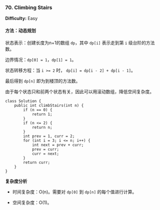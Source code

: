 ### 70. Climbing Stairs

**Difficulty:** Easy

#### 方法：动态规划

状态表示：创建长度为n+1的数组 `dp`，其中 `dp[i]` 表示走到第 `i` 级台阶的方法数。

边界情况：`dp[0] = 1`，`dp[1] = 1`。

状态转移方程：当 `i >= 2` 时， `dp[i] = dp[i - 2] + dp[i - 1]`。

最后得到 `dp[n]` 即为到楼顶的方法数。

由于每个状态只和前两个状态有关，因此可以用滚动数组，降低空间复杂度。

```
class Solution {
    public int climbStairs(int n) {
        if (n == 0) {
            return 1;
        }
        if (n <= 2) {
            return n;
        }
        int prev = 1, curr = 2;
        for (int i = 3; i <= n; i++) {
            int next = prev + curr;
            prev = curr;
            curr = next;
        }
        return curr;
    }
}
```

**复杂度分析**

- 时间复杂度：O(n)。需要对 `dp[0]` 到 `dp[n]` 的每个值进行计算。

- 空间复杂度：O(1)。
